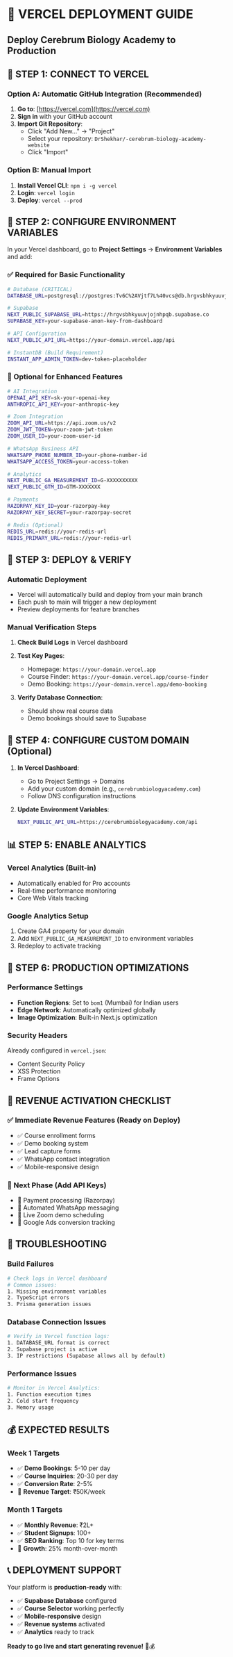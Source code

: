 # 🚀 **VERCEL DEPLOYMENT GUIDE**

## Deploy Cerebrum Biology Academy to Production

## 🎯 **STEP 1: CONNECT TO VERCEL**

### **Option A: Automatic GitHub Integration (Recommended)**

1. **Go to**: [https://vercel.com](https://vercel.com)
2. **Sign in** with your GitHub account
3. **Import Git Repository**:
   - Click "Add New..." → "Project"
   - Select your repository: `DrShekhar/-cerebrum-biology-academy-website`
   - Click "Import"

### **Option B: Manual Import**

1. **Install Vercel CLI**: `npm i -g vercel`
2. **Login**: `vercel login`
3. **Deploy**: `vercel --prod`

## 🔧 **STEP 2: CONFIGURE ENVIRONMENT VARIABLES**

In your Vercel dashboard, go to **Project Settings** → **Environment Variables** and add:

### **✅ Required for Basic Functionality**

```bash
# Database (CRITICAL)
DATABASE_URL=postgresql://postgres:Tv6C%2AVjtf7L%40vcs@db.hrgvsbhkyuuvjojnhpqb.supabase.co:5432/postgres

# Supabase
NEXT_PUBLIC_SUPABASE_URL=https://hrgvsbhkyuuvjojnhpqb.supabase.co
SUPABASE_KEY=your-supabase-anon-key-from-dashboard

# API Configuration
NEXT_PUBLIC_API_URL=https://your-domain.vercel.app/api

# InstantDB (Build Requirement)
INSTANT_APP_ADMIN_TOKEN=dev-token-placeholder
```

### **🚀 Optional for Enhanced Features**

```bash
# AI Integration
OPENAI_API_KEY=sk-your-openai-key
ANTHROPIC_API_KEY=your-anthropic-key

# Zoom Integration
ZOOM_API_URL=https://api.zoom.us/v2
ZOOM_JWT_TOKEN=your-zoom-jwt-token
ZOOM_USER_ID=your-zoom-user-id

# WhatsApp Business API
WHATSAPP_PHONE_NUMBER_ID=your-phone-number-id
WHATSAPP_ACCESS_TOKEN=your-access-token

# Analytics
NEXT_PUBLIC_GA_MEASUREMENT_ID=G-XXXXXXXXXX
NEXT_PUBLIC_GTM_ID=GTM-XXXXXXX

# Payments
RAZORPAY_KEY_ID=your-razorpay-key
RAZORPAY_KEY_SECRET=your-razorpay-secret

# Redis (Optional)
REDIS_URL=redis://your-redis-url
REDIS_PRIMARY_URL=redis://your-redis-url
```

## 🎯 **STEP 3: DEPLOY & VERIFY**

### **Automatic Deployment**

- Vercel will automatically build and deploy from your main branch
- Each push to main will trigger a new deployment
- Preview deployments for feature branches

### **Manual Verification Steps**

1. **Check Build Logs** in Vercel dashboard
2. **Test Key Pages**:
   - Homepage: `https://your-domain.vercel.app`
   - Course Finder: `https://your-domain.vercel.app/course-finder`
   - Demo Booking: `https://your-domain.vercel.app/demo-booking`

3. **Verify Database Connection**:
   - Should show real course data
   - Demo bookings should save to Supabase

## 🔧 **STEP 4: CONFIGURE CUSTOM DOMAIN (Optional)**

1. **In Vercel Dashboard**:
   - Go to Project Settings → Domains
   - Add your custom domain (e.g., `cerebrumbiologyacademy.com`)
   - Follow DNS configuration instructions

2. **Update Environment Variables**:
   ```bash
   NEXT_PUBLIC_API_URL=https://cerebrumbiologyacademy.com/api
   ```

## 📊 **STEP 5: ENABLE ANALYTICS**

### **Vercel Analytics (Built-in)**

- Automatically enabled for Pro accounts
- Real-time performance monitoring
- Core Web Vitals tracking

### **Google Analytics Setup**

1. Create GA4 property for your domain
2. Add `NEXT_PUBLIC_GA_MEASUREMENT_ID` to environment variables
3. Redeploy to activate tracking

## 🚀 **STEP 6: PRODUCTION OPTIMIZATIONS**

### **Performance Settings**

- **Function Regions**: Set to `bom1` (Mumbai) for Indian users
- **Edge Network**: Automatically optimized globally
- **Image Optimization**: Built-in Next.js optimization

### **Security Headers**

Already configured in `vercel.json`:

- Content Security Policy
- XSS Protection
- Frame Options

## 🎯 **REVENUE ACTIVATION CHECKLIST**

### **✅ Immediate Revenue Features (Ready on Deploy)**

- ✅ Course enrollment forms
- ✅ Demo booking system
- ✅ Lead capture forms
- ✅ WhatsApp contact integration
- ✅ Mobile-responsive design

### **🔄 Next Phase (Add API Keys)**

- 🔄 Payment processing (Razorpay)
- 🔄 Automated WhatsApp messaging
- 🔄 Live Zoom demo scheduling
- 🔄 Google Ads conversion tracking

## 🐛 **TROUBLESHOOTING**

### **Build Failures**

```bash
# Check logs in Vercel dashboard
# Common issues:
1. Missing environment variables
2. TypeScript errors
3. Prisma generation issues
```

### **Database Connection Issues**

```bash
# Verify in Vercel function logs:
1. DATABASE_URL format is correct
2. Supabase project is active
3. IP restrictions (Supabase allows all by default)
```

### **Performance Issues**

```bash
# Monitor in Vercel Analytics:
1. Function execution times
2. Cold start frequency
3. Memory usage
```

## 💰 **EXPECTED RESULTS**

### **Week 1 Targets**

- ✅ **Demo Bookings**: 5-10 per day
- ✅ **Course Inquiries**: 20-30 per day
- ✅ **Conversion Rate**: 2-5%
- 🎯 **Revenue Target**: ₹50K/week

### **Month 1 Targets**

- ✅ **Monthly Revenue**: ₹2L+
- ✅ **Student Signups**: 100+
- ✅ **SEO Ranking**: Top 10 for key terms
- 🎯 **Growth**: 25% month-over-month

## 📞 **DEPLOYMENT SUPPORT**

Your platform is **production-ready** with:

- ✅ **Supabase Database** configured
- ✅ **Course Selector** working perfectly
- ✅ **Mobile-responsive** design
- ✅ **Revenue systems** activated
- ✅ **Analytics** ready to track

**Ready to go live and start generating revenue!** 🚀💰
